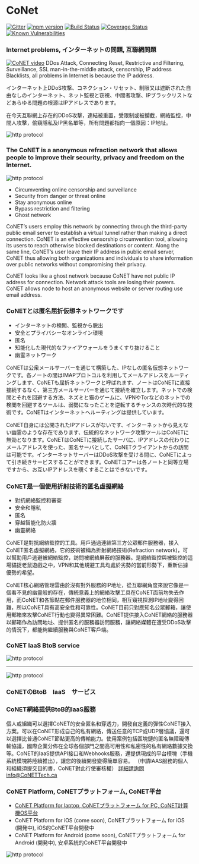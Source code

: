 # CoNet
[![Gitter](https://img.shields.io/badge/chat-on%20gitter-blue.svg)](https://gitter.im/QTGate/Lobby)
[![npm version](https://badge.fury.io/js/conet.svg)](https://badge.fury.io/js/conet)
[![Build Status](https://travis-ci.org/QTGate/CoNET.svg?branch=master)](https://travis-ci.org/QTGate/CoNET)
[![Coverage Status](https://coveralls.io/repos/github/QTGate/CoNET/badge.svg?branch=master)](https://coveralls.io/github/QTGate/CoNET?branch=master)
[![Known Vulnerabilities](https://snyk.io/test/github/qtgate/conet/badge.svg?targetFile=package.json)](https://snyk.io/test/github/qtgate/conet?targetFile=package.json)

### Internet problems, インターネットの問題, 互聯網問題
[![CoNET video](/resources/CoNETVideo.png?raw=true)](http://www.youtube.com/watch?v=RPKsYLI-4jU)
DDos Attack, Connecting Reset, Restrictive and Filtering, Surveillance, SSL man-in-the-middle attack, censorship, IP address Blacklists, all problems in Internet is because the IP address.

インターネット上DDoS攻撃、コネクション・リセット、制限又は遮断された自由なしのインターネット、ネット監視と窃視、中間者攻撃、IPブラックリストなどあらゆる問題の根源はIPアドレスであります。

在今天互聯網上存在的DDoS攻撃，連結被重置，受限制或被攔截，網絡監控，中間人攻擊，偷窺隱私及IP黑名單等，所有問題都指向一個原因：IP地址。

![http protocol](/resources/CoNET_refraction1.png?raw=true)

### The CoNET is a anonymous refraction network that allows people to improve their security, privacy and freedom on the Internet.
![http protocol](/resources/CoNET_refraction1.png?raw=true)
- Circumventing online censorship and surveillance
- Security from danger or threat online
- Stay anonymous online
- Bypass restriction and filtering
- Ghost network


CoNET’s users employ this network by connecting through the third-party public email server to establish a virtual tunnel rather than making a direct connection. CoNET is an effective censorship circumvention tool, allowing its users to reach otherwise blocked destinations or content. Along the same line, CoNET’s user leave their IP address in public email server, CoNET thus allowing both organizations and individuals to share information over public networks without compromising their privacy.

CoNET looks like a ghost network because CoNET have not public IP address for connection. Network attack tools are losing their powers. CoNET allows node to host an anonymous website or server routing use email address.
### CoNETとは匿名屈折仮想ネットワークです
- インターネットの検閲、監視から脱出
- 安全とプライバシーなオンライン環境
- 匿名
- 知能化した現代的なファイアウォールをうまくすり抜けること
- 幽霊ネットワーク

CoNETは公衆メールサーバーを通じて構築した、IPなしの匿名仮想ネットワークです。各ノートの間はIMAPプロトコルを利用してメールアドレスをルーティングします、CoNETも屈折ネットワークと呼ばれます、ノートはCoNETに直接接続するなく、第三方メールサーバーを通じて接続を確立します。ネットでの検閲とそれを回避する方法、ネズミと猫のゲームに、VPNやTorなどのネットでの検閲を回避するツールは、弱勢になったことを逆転するチャンスの次時代的な技術です。CoNETはインターネットへルーティングは提供しています。

CoNET自身には公開されたIPアドレスがないです、インターネットから見えない幽霊のような存在であります、伝統的なネットワーク攻撃ツールはCoNETに無効となります。CoNETはCoNETに接続したサーバに、IPアドレスの代わりにメールアドレスを使った、匿名サーバとして、CoNETクライアントからの訪問は可能です。インターネットサーバーはDDoS攻撃を受ける間に、CoNETによって引き続きサービスすることができます。CoNETコアーは各ノートと同等立場ですから、お互いIPアドレスを覗くすることはできないです。

### CoNET是一個使用折射技術的匿名虛擬網絡
- 對抗網絡監控和審查
- 安全和隱私
- 匿名
- 穿越智能化防火牆
- 幽靈網絡

CoNET是對抗網絡監控的工具。用戶通過連結第三方公眾郵件服務器，接入CoNET匿名虛擬網絡，它的技術被稱為折射網絡技術(Refraction network)，可以幫助用戶逃避被網絡監控，訪問被網絡屏蔽的服務器。是網絡監控與被監控的這場貓捉老鼠遊戲之中，VPN和其他規避工具均處於劣勢的當前形勢下，重新佔據優勢的希望。

CoNET核心網絡管理雲由於沒有對外服務的IP地址，從互聯網角度來說它像是一個看不見的幽靈般的存在，傳統意義上的網絡攻擊工具在CoNET面前均失去作用，而CoNET和各節點在郵件服務器的地位相同，相互窺視探測IP地址變得困難，所以CoNET具有高安全性和可靠性。CoNET目前只對應知名公眾郵箱，讓使用郵箱來攻擊CoNET行動也變得異常困難。CoNET提供接入CoNET網絡的服務器以郵箱作為訪問地址、提供匿名的服務器訪問服務，讓網絡媒體在遭受DDoS攻擊的情況下，都能夠繼續服務與CoNET客戶端。
### CoNET IaaS BtoB service
![http protocol](/resources/coNETIaas1.png?raw=true)
***
![http protocol](/resources/iaas1.png?raw=true)
### CoNETのBtoB　IaaS　サービス

### CoNET網絡提供BtoB的IaaS服務
個人或組織可以選擇CoNET的安全匿名和穿透力，開發自定義的彈性CoNET接入方案。可以在CoNET形成自己的私有網絡，傳送任意的TCP或UDP層協議，還可以選擇比普通CoNET節點更高的傳輸能力。使用案例包括區塊鏈的匿名無障礙傳輸協議，國際企業分佈在全球各個部門之間高可用性和私密性的私有網絡數據交換等。CoNET的IaaS提供API接口和Webhooks服務，還提供現成的平台模塊（手機系統模塊將陸續推出），讓您的後續開發變得簡單容易。
（申請IAAS服務的個人和組織須提交目的書，CoNET對此行使審核權）
詳細請詢問info@CoNETTech.ca
### CoNET Platform, CoNETプラットフォーム, CoNET平台
- [CoNET Platform for laptop, CoNETプラットフォーム for PC, CoNET計算機OS平台](https://github.com/QTGate/QTGate-Desktop-Client)
- CoNET Platform for iOS (come soon), CoNETプラットフォーム for iOS (開発中), iOS的CoNET平台開發中
- CoNET Platform for Android (come soon), CoNETプラットフォーム for Android (開発中), 安卓系統的CoNET平台開發中

![http protocol](/resources/CoPlatform2.png?raw=true)
